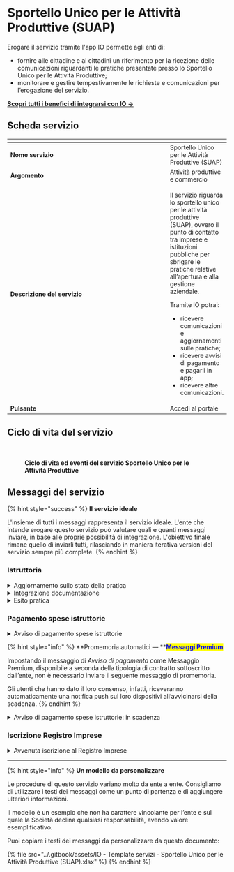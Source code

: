 # Sportello Unico per le Attività Produttive (SUAP)

Erogare il servizio tramite l'app IO permette agli enti di:

* fornire alle cittadine e ai cittadini un riferimento per la ricezione delle comunicazioni riguardanti le pratiche presentate presso lo Sportello Unico per le Attività Produttive;
* monitorare e gestire tempestivamente le richieste e comunicazioni per l’erogazione del servizio.

[**Scopri tutti i benefici di integrarsi con IO →** ](https://docs.pagopa.it/manuale-servizi/lapp-io/cose-io-e-qual-e-il-suo-obiettivo)

## Scheda servizio <a href="#scheda-servizio" id="scheda-servizio"></a>

<table data-header-hidden><thead><tr><th width="373"></th><th></th></tr></thead><tbody><tr><td><strong>Nome servizio</strong></td><td>Sportello Unico per le Attività Produttive (SUAP)</td></tr><tr><td><strong>Argomento</strong></td><td>Attività produttive e commercio</td></tr><tr><td><strong>Descrizione del servizio</strong></td><td><p>Il servizio riguarda lo sportello unico per le attività produttive (SUAP), ovvero il punto di contatto tra imprese e istituzioni pubbliche per sbrigare le pratiche relative all’apertura e alla gestione aziendale.</p><p></p><p>Tramite IO potrai:</p><ul><li>ricevere comunicazioni e aggiornamenti sulle pratiche;</li><li>ricevere avvisi di pagamento e pagarli in app;</li><li>ricevere altre comunicazioni.</li></ul></td></tr><tr><td><strong>Pulsante</strong></td><td>Accedi al portale</td></tr></tbody></table>

## Ciclo di vita del servizio

<figure><img src="../.gitbook/assets/Attività produttive e commercio_Sportello Unico per le Attività Produttive (SUAP).png" alt=""><figcaption><p><strong>Ciclo di vita ed eventi del servizio Sportello Unico per le Attività Produttive</strong></p></figcaption></figure>

## Messaggi del servizio

{% hint style="success" %}
**Il servizio ideale**

L'insieme di tutti i messaggi rappresenta il servizio ideale. L'ente che intende erogare questo servizio può valutare quali e quanti messaggi inviare, in base alle proprie possibilità di integrazione. L'obiettivo finale rimane quello di inviarli tutti, rilasciando in maniera iterativa versioni del servizio sempre più complete.
{% endhint %}

### Istruttoria

<details>

<summary>Aggiornamento sullo stato della pratica</summary>

**🖋 Titolo del messaggio:** C'è un aggiornamento sulla tua pratica

🗒 **Testo del messaggio**:&#x20;

La tua pratica \<nnnn> per \<oggetto della pratica> è \<stato dell’avanzamento>.

Per seguire lo stato della pratica, \[visita questo sito]\(URL).

**🪄 Pulsante**: Accedi al portale

***

**Destinatari**: Il cittadino che ha avviato una pratica presso lo Sportello Unico per le Attività Produttive.

**Quando inviarlo**: Quando ci sono avanzamenti nella pratica da comunicare al richiedente.

**User story**: Come cittadino voglio ricevere aggiornamenti sullo stato di avanzamento della mia pratica.

</details>

<details>

<summary>Integrazione documentazione</summary>

**🖋 Titolo del messaggio:** Richiesta di integrazione&#x20;

🗒 **Testo del messaggio:**

Per elaborare la tua pratica \<nnnn> per \<oggetto della pratica> abbiamo bisogno di ricevere entro il \<gg/mm/aaaa> altri documenti.

Consulta il riepilogo della tua pratica, \[visita questo sito]\(URL).

**🪄 Pulsante:** Aggiungi documenti

***

**Destinatari:** Il cittadino che ha avviato una pratica presso lo Sportello Unico per le Attività Produttive.

**Quando inviarlo:** Quando l’ente necessita di integrazione documentale alla richiesta presentata.

**User story:** Come cittadino voglio ricevere aggiornamenti sullo stato di avanzamento della mia pratica.

</details>

<details>

<summary>Esito pratica</summary>

**🖋 Titolo del messaggio:** Esito della tua pratica

🗒 **Testo del messaggio:**

La tua pratica \<nnnn> per \<oggetto della pratica> si è conclusa.

Per ulteriori informazioni, \[visita questo sito]\(URL).

**🪄 Pulsante:**  n/a

***

**Destinatari:** Il cittadino che ha avviato una pratica presso lo Sportello Unico per le Attività Produttive.

**Quando inviarlo:** Quando l’ente, effettuate le verifiche necessarie, conclude la pratica e comunica l’esito al cittadino.

**User story:** Come cittadino voglio ricevere aggiornamenti sullo stato di avanzamento della mia pratica.

</details>

### Pagamento spese istruttorie

<details>

<summary>Avviso di pagamento spese istruttorie</summary>

:sparkles: <mark style="color:blue;">**Messaggio Premium**</mark> — Se hai un contratto Premium, ti consigliamo di configurare questo messaggio con promemoria Premium: i destinatari verranno avvisati dell‘avvicinarsi della scadenza tramite notifica push.

***

**🖋 Titolo del messaggio:** Hai un nuovo avviso di pagamento

🗒 **Testo del messaggio:**&#x20;

C'è un avviso da pagare intestato a \<nome> \<cognome> e relativo a \<causale>.

**Devi pagare**: <00,00> €

**Entro il**: \<gg/mm/aaaa>

Puoi pagare direttamente in app premendo “Vedi Avviso”, oppure tramite tutti i canali di pagamento della piattaforma pagoPA e le altre modalità di pagamento offerte dell'ente creditore.

Se hai già provveduto a pagare l'avviso ignora questo messaggio.

Per maggiori informazioni o per richiedere assistenza, contattaci tramite i canali che trovi nella scheda servizio.

In fase di pagamento, se previsto dall'ente, l'importo riportato nel messaggio potrebbe subire variazioni.

**🪄 Pulsante:** Vedi Avviso

***

**Destinatari:** Il cittadino richiedente e/o il Legale Rappresentante che ha avviato una pratica presso lo Sportello Unico per le Attività Produttive.

**Quando inviarlo:** Quando è necessario effettuare il pagamento.

**User story:** Come cittadino voglio ricevere comunicazione quando è possibile effettuare il pagamento.

</details>

{% hint style="info" %}
**Promemoria automatici — **<mark style="color:blue;">**Messaggi Premium**</mark>

Impostando il messaggio di _Avviso di pagamento_ come Messaggio Premium, disponibile a seconda della tipologia di contratto sottoscritto dall’ente, non è necessario inviare il seguente messaggio di promemoria.

Gli utenti che hanno dato il loro consenso, infatti, riceveranno automaticamente una notifica push sui loro dispositivi all’avvicinarsi della scadenza.
{% endhint %}

<details>

<summary>Avviso di pagamento spese istruttorie: in scadenza</summary>

**🖋 Titolo del messaggio:** Hai un pagamento in scadenza

🗒 **Testo del messaggio:**&#x20;

Il tuo pagamento per \<causale> sta per scadere.

Se hai già provveduto a pagare l’avviso ignora questo messaggio.

**🪄 Pulsante:** Vedi Avviso

***

**Destinatari:** Il cittadino richiedente e/o il Legale Rappresentante che ha avviato una pratica presso lo Sportello Unico per le Attività Produttive.

**Quando inviarlo:** Quando il pagamento è prossimo alla scadenza.

**User story:** Come cittadino voglio ricevere un promemoria per i pagamenti in scadenza.

</details>

### Iscrizione Registro Imprese

<details>

<summary>Avvenuta iscrizione al Registro Imprese</summary>

**🖋 Titolo del messaggio:** Iscrizione al Registro Imprese

🗒 **Testo del messaggio:**&#x20;

\<Ragione Sociale> è ora iscritta al Registro Imprese.

Per ulteriori informazioni, \[visita questo sito]\(URL).

**🪄 Pulsante:** n/a

***

**Destinatari:** Il cittadino che ha avviato la pratica di iscrizione della propria impresa nel Registro Imprese.

**Quando inviarlo:** Quando l’ente iscrive l’impresa nel Registro Imprese.

**User story:** Come cittadino voglio ricevere aggiornamenti sullo stato di avanzamento della mia pratica.

</details>

***

{% hint style="info" %}
**Un modello da personalizzare**

Le procedure di questo servizio variano molto da ente a ente. Consigliamo di utilizzare i testi dei messaggi come un punto di partenza e di aggiungere ulteriori informazioni.&#x20;

Il modello è un esempio che non ha carattere vincolante per l’ente e sul quale la Società declina qualsiasi responsabilità, avendo valore esemplificativo.

Puoi copiare i testi dei messaggi da personalizzare da questo documento:

{% file src="../.gitbook/assets/IO - Template servizi - Sportello Unico per le Attività Produttive (SUAP).xlsx" %}
{% endhint %}
